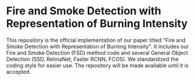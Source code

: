 # Fire and Smoke Detection with Representation of Burning Intensity
This repository is the official implementation of our paper titled "Fire and Smoke Detection with Representation of Burning Intensity". It includes our Fire and Smoke Detection (FSD) method code and several General Object Detection (SSD, RetinaNet, Faster RCNN, FCOS). We standardized the coding style for easier use. The repository will be made available until it is accepted.
